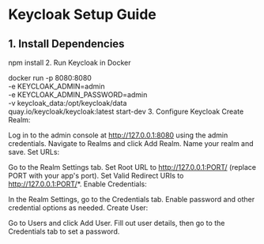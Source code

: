 # Keycloak Setup Guide

## 1. Install Dependencies


npm install
2. Run Keycloak in Docker

docker run -p 8080:8080 \
  -e KEYCLOAK_ADMIN=admin \
  -e KEYCLOAK_ADMIN_PASSWORD=admin \
  -v keycloak_data:/opt/keycloak/data \
  quay.io/keycloak/keycloak:latest start-dev
3. Configure Keycloak
Create Realm:

Log in to the admin console at http://127.0.0.1:8080 using the admin credentials.
Navigate to Realms and click Add Realm.
Name your realm and save.
Set URLs:

Go to the Realm Settings tab.
Set Root URL to http://127.0.0.1:PORT/ (replace PORT with your app's port).
Set Valid Redirect URIs to http://127.0.0.1:PORT/*.
Enable Credentials:

In the Realm Settings, go to the Credentials tab.
Enable password and other credential options as needed.
Create User:

Go to Users and click Add User.
Fill out user details, then go to the Credentials tab to set a password.
